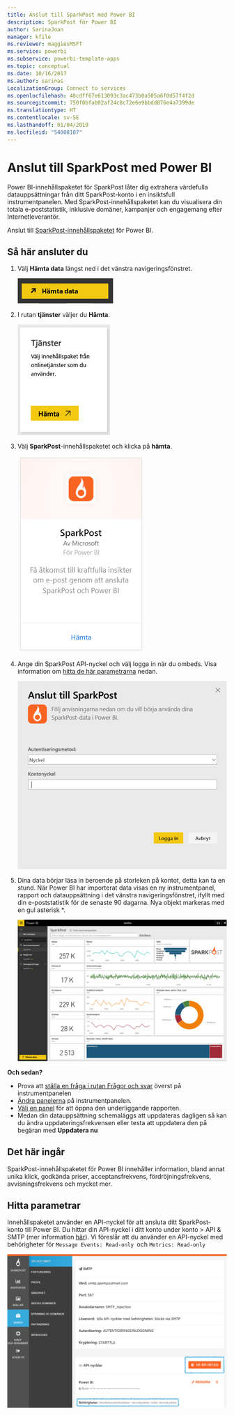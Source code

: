 ```yaml
---
title: Anslut till SparkPost med Power BI
description: SparkPost för Power BI
author: SarinaJoan
manager: kfile
ms.reviewer: maggiesMSFT
ms.service: powerbi
ms.subservice: powerbi-template-apps
ms.topic: conceptual
ms.date: 10/16/2017
ms.author: sarinas
LocalizationGroup: Connect to services
ms.openlocfilehash: 48cdff67e613093c3ac473b0a505a6f0d57f4f2d
ms.sourcegitcommit: 750f0bfab02af24c8c72e6e9bbdd876e4a7399de
ms.translationtype: HT
ms.contentlocale: sv-SE
ms.lasthandoff: 01/04/2019
ms.locfileid: "54008107"
---
```

# <a name="connect-to-sparkpost-with-power-bi"></a>Anslut till SparkPost med Power BI
Power BI-innehållspaketet för SparkPost låter dig extrahera värdefulla datauppsättningar från ditt SparkPost-konto i en insiktsfull instrumentpanelen. Med SparkPost-innehållspaketet kan du visualisera din totala e-poststatistik, inklusive domäner, kampanjer och engagemang efter Internetleverantör.

Anslut till [SparkPost-innehållspaketet](https://app.powerbi.com/getdata/services/spark-post) för Power BI.

## <a name="how-to-connect"></a>Så här ansluter du
1. Välj **Hämta data** längst ned i det vänstra navigeringsfönstret.
   
   ![](media/service-connect-to-sparkpost/getdata.png)
2. I rutan **tjänster** väljer du **Hämta**.
   
   ![](media/service-connect-to-sparkpost/services.png)
3. Välj **SparkPost**-innehållspaketet och klicka på **hämta**. 
   
   ![](media/service-connect-to-sparkpost/sparkpost.png)
4. Ange din SparkPost API-nyckel och välj logga in när du ombeds. Visa information om [hitta de här parametrarna](#FindingParams) nedan.
   
   ![](media/service-connect-to-sparkpost/creds.png)
5. Dina data börjar läsa in beroende på storleken på kontot, detta kan ta en stund. När Power BI har importerat data visas en ny instrumentpanel, rapport och datauppsättning i det vänstra navigeringsfönstret, ifyllt med din e-poststatistik för de senaste 90 dagarna. Nya objekt markeras med en gul asterisk \*.
   
   ![](media/service-connect-to-sparkpost/dashboard.png)

**Och sedan?**

* Prova att [ställa en fråga i rutan Frågor och svar](consumer/end-user-q-and-a.md) överst på instrumentpanelen
* [Ändra panelerna](service-dashboard-edit-tile.md) på instrumentpanelen.
* [Välj en panel](consumer/end-user-tiles.md) för att öppna den underliggande rapporten.
* Medan din datauppsättning schemaläggs att uppdateras dagligen så kan du ändra uppdateringsfrekvensen eller testa att uppdatera den på begäran med **Uppdatera nu**

## <a name="whats-included"></a>Det här ingår
SparkPost-innehållspaketet för Power BI innehåller information, bland annat unika klick, godkända priser, acceptansfrekvens, fördröjningsfrekvens, avvisningsfrekvens och mycket mer.

<a name="FindingParams"></a>

## <a name="finding-parameters"></a>Hitta parametrar
Innehållspaketet använder en API-nyckel för att ansluta ditt SparkPost-konto till Power BI. Du hittar din API-nyckel i ditt konto under konto \> API & SMTP (mer information [här](https://support.sparkpost.com/customer/portal/articles/1933377-create-api-keys)). Vi föreslår att du använder en API-nyckel med behörigheter för `Message Events: Read-only `och `Metrics: Read-only`

![](media/service-connect-to-sparkpost/sparkpost1.png)

